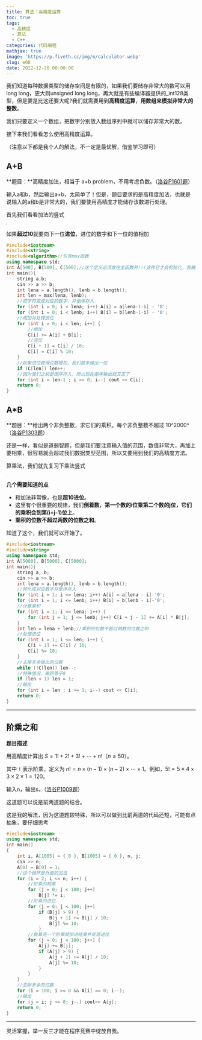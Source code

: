 ```yaml
---
title: 算法：高精度运算
toc: true
tags:
  - 高精度
  - 算法
  - C++
categories: 代码编程
mathjax: true
image: 'https://p.fiveth.cc/img/m/calculator.webp'
slug: e08
date: 2022-12-20 00:00:00
---
```


我们知道每种数据类型的储存空间是有限的，如果我们要储存非常大的数可以用long long，更大则unsigned long long，再大就是有些编译器提供的_int128类型，但是要是比这还要大呢?我们就需要用到**高精度运算**，**用数组来模拟非常大的整数**。

我们只要定义一个数组，把数字分别放入数组序列中就可以储存非常大的数。

接下来我们看看怎么使用高精度运算。

（注意以下都是我个人的解法，不一定是最优解，借鉴学习即可）

## A+B

**题目：**高精度加法，相当于 a+b problem，不用考虑负数。（[洛谷P1601题](https://www.luogu.com.cn/problem/P1601)）

输入a和b，然后输出a+b，太简单了！但是，题目要求的是高精度加法，也就是说输入的a和b是非常大的，我们要使用高精度才能储存该数进行处理。

首先我们看看加法的竖式

<img src="https://p.fiveth.cc/img/m/a+b.webp" style="zoom: 15%;" />

如果**超过10**就要向下一位**进位**，进位的数字和下一位的值相加

```cpp
#include<iostream>
#include<string>
#include<algorithm>//包含max函数
using namespace std;
int A[500], B[500], C[500];//这个定义必须放在主函数外!!!这样它才会初始化，我被这个坑惨了
int main(){
    string a,b;
    cin >> a >> b;
    int lena = a.length(), lenb = b.length();
    int len = max(lena, lenb);
    //把字符变成对应的数字，并倒序存入
    for (int i = 0; i < lena; i++) A[i] = a[lena-1-i] - '0';
    for (int i = 0; i < lenb; i++) B[i] = b[lenb-1-i] - '0';
    //相加并处理进位
    for (int i = 0; i < len; i++) {
        //相加
        C[i] += A[i] + B[i];  
        //进位
        C[i + 1] = C[i] / 10;
        C[i] = C[i] % 10;
    }
    //如果进位使得位数增加，我们就多输出一位
    if (C[len]) len++;
    //因为我们之前是倒序存入，所以现在倒序输出就又正了
    for (int i = len-1 ; i >= 0; i--) cout << C[i];
    return 0;
}
```

## A*B

**题目：**给出两个非负整数，求它们的乘积。每个非负整数不超过 10^2000^（[洛谷P1303题](https://www.luogu.com.cn/problem/P1303)）

还是一样，看似是道弱智题，但是我们要注意输入值的范围，数值非常大，再加上要相乘，很容易就会超过我们数据类型范围，所以又要用到我们的高精度方法。

算乘法，我们就先复习下乘法竖式

<img src="https://p.fiveth.cc/img/m/axb.webp" style="zoom: 15%;" />

**几个需要知道的点**

- 和加法非常像，也是**超10进位**。
- 这里有个很重要的规律，我们**倒着数**，**第一个数的i位乘第二个数的j位，它们的乘积会到第(i+j-1)位上**。
- **乘积的位数不超过两数的位数之和**。

知道了这个，我们就可以开始了。

```cpp
#include<iostream>
#include<string>
using namespace std;
int A[5000], B[5000], C[5000];
int main(){
    string a, b;
    cin >> a >> b;
    int lena = a.length(), lenb = b.length();
    //转化成对应数字并倒序存入
    for (int i = 1; i <= lena; i++) A[i] = a[lena - i]-'0';
    for (int i = 1; i <= lenb; i++) B[i] = b[lenb - i]-'0';
    //计算乘积
    for (int i = 1; i <= lena; i++) {
        for (int j = 1; j <= lenb; j++) C[i + j - 1] += A[i] * B[j];
    }
    int len = lena + lenb;//乘积的位数不超过两数的位数之和
    //处理进位
    for (int i = 1; i <= len; i++) {
        C[i + 1] += C[i] / 10;
        C[i] %= 10;
    }
    //去掉多余输出的位数
    while (!C[len]) len--;
    //特殊情况，乘积等于0
    if (len < 1) len = 1;
    //输出
    for (int i = len ; i >= 1; i--) cout << C[i];
    return 0;
}
```

------



## 阶乘之和

**题目描述**

用高精度计算出 $S = 1! + 2! + 3! + \cdots + n!$（$n \le 50$）。

其中 `!` 表示阶乘，定义为 $n!=n\times (n-1)\times (n-2)\times \cdots \times 1$。例如，$5! = 5 \times 4 \times 3 \times 2 \times 1=120$。

输入n，输出s。（[洛谷P1009题](https://www.luogu.com.cn/problem/P1009)）



这道题可以说是前两道题的结合。

这是我的解法，因为这道题较特殊，所以可以做到比前两道的代码还短，可能有点抽象，要仔细思考

```cpp
#include<iostream>
using namespace std;
int main()
{
    int i, A[1005] = { 0 }, B[1005] = { 0 }, n, j;
    cin >> n;
    A[0] = B[0] = 1;
    //这个循环是外面的加法
    for (i = 2; i <= n; i++) {
        //阶乘的相乘
        for (j = 0; j < 100; j++)
            B[j] *= i;
        //阶乘的进位
        for (j = 0; j < 100; j++)
            if (B[j] > 9) {
                B[j + 1] += B[j] / 10;
                B[j] %= 10;
            }
        //每算完一个阶乘就加进结果并处理进位
        for (j = 0; j < 100; j++) {
            A[j] += B[j];
            if (A[j] > 9) {
                A[j + 1] += A[j] / 10;
                A[j] %= 10;
            }
        }
    }
    //去除多余的位数
    for (i = 100; i >= 0 && A[i] == 0; i--);
    //输出
    for (j = i; j >= 0; j--) cout<< A[j];
    return 0;
}
```

------

灵活掌握，举一反三才能在程序竞赛中绽放自我。
